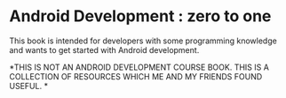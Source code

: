 Android Development : zero to  one
=======


This book is intended for developers with some programming knowledge and wants to get started with Android development. 

*THIS IS NOT AN ANDROID DEVELOPMENT COURSE BOOK. THIS IS A COLLECTION OF RESOURCES WHICH ME AND MY FRIENDS FOUND USEFUL. *